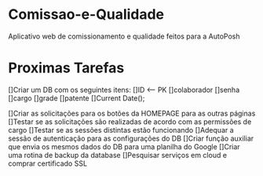 # Comissao-e-Qualidade
Aplicativo web de comissionamento e qualidade feitos para a AutoPosh

# Proximas Tarefas
[]Criar um DB com os seguintes itens:
    []ID <-- PK
    []colaborador 
    []senha 
    []cargo
    []grade
    []patente
    []Current Date();

[]Criar as solicitações para os botões da HOMEPAGE para as outras páginas
[]Testar se as solicitações são realizadas de acordo com as permissões de cargo
[]Testar se as sessões distintas estão funcionando
[]Adequar a sessão de autenticação para as configurações do DB
[]Criar função auxiliar que envia os mesmos dados do DB para uma planilha do Google
[]Criar uma rotina de backup da database
[]Pesquisar serviços em cloud e comprar certificado SSL
